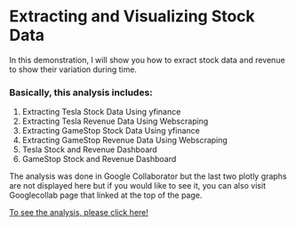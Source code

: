 # Extracting and Visualizing Stock Data

In this demonstration, I will show you how to exract stock data and revenue to show their variation during time. 

### Basically, this analysis includes:

1. Extracting Tesla Stock Data Using yfinance 
2. Extracting Tesla Revenue Data Using Webscraping 
3. Extracting GameStop Stock Data Using yfinance 
4. Extracting GameStop Revenue Data Using Webscraping 
5. Tesla Stock and Revenue Dashboard
6. GameStop Stock and Revenue Dashboard


The analysis was done in Google Collaborator but the last two plotly graphs are not displayed here but if you would like to see it, you can also visit Googlecollab page that linked at the top of the page. 

[To see the analysis, please click here!](https://github.com/ali-unlu/Extracting-and-Visualizing-Stock-Data/blob/main/Tesla_and_gme.ipynb)


